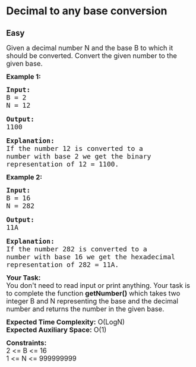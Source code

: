 # Decimal to any base conversion
## Easy
<div class="problem-statement">
                <p></p><p><span style="font-size:18px">Given a decimal number N and the&nbsp;base B&nbsp;to which it should be converted. Convert the given number to the given base.</span></p>

<p><span style="font-size:18px"><strong>Example 1:</strong></span></p>

<pre><span style="font-size:18px"><strong>Input:
</strong>B = 2
N = 12 </span>

<span style="font-size:18px"><strong>Output:
</strong>1100</span>

<span style="font-size:18px"><strong>Explanation:
</strong>If the number 12 is converted to a 
number with base 2 we get the binary 
representation of 12 = 1100.</span></pre>

<p><strong><span style="font-size:18px">Example 2:</span></strong></p>

<pre><span style="font-size:18px"><strong>Input:
</strong>B = 16
N = 282</span>

<span style="font-size:18px"><strong>Output:
</strong>11A</span>

<span style="font-size:18px"><strong>Explanation:
</strong>If the number 282 is converted to a 
number with base 16 we get the hexadecimal 
representation of 282 = 11A.
</span></pre>

<p><span style="font-size:18px"><strong>Your Task:&nbsp;&nbsp;</strong><br>
You don't need to read input or print anything. Your task is to complete the function&nbsp;<strong>getNumber()</strong>&nbsp;which takes two integer B and N representing the base and the decimal number and returns the number in the given base.</span></p>

<p><span style="font-size:18px"><strong>Expected Time Complexity:</strong>&nbsp;O(LogN)<br>
<strong>Expected Auxiliary Space:</strong>&nbsp;O(1)</span></p>

<p><span style="font-size:18px"><strong>Constraints:</strong><br>
2 &lt;= B&nbsp;&lt;= 16<br>
1 &lt;= N &lt;= 999999999</span></p>
 <p></p>
            </div>